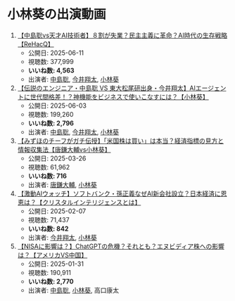 # 小林葵の出演動画

1.  [【中島聡vs天才AI技術者】８割が失業？民主主義に革命？AI時代の生存戦略【ReHacQ】](/rehacq_fan/ids/K7wOQ1dRNM4 "wikilink")
    -   公開日: 2025-06-11
    -   視聴数: 377,999
    -   **いいね数: 4,563**
    -   出演者: [中島聡](/rehacq_fan/people/中島聡 "wikilink"), [今井翔太](/rehacq_fan/people/今井翔太 "wikilink"), [小林葵](/rehacq_fan/people/小林葵 "wikilink")
1.  [【伝説のエンジニア・中島聡 VS 東大松尾研出身・今井翔太】AIエージェントに世代間格差！？神機能をビジネスで使いこなすには？【小林葵】](/rehacq_fan/ids/CGXmz2krw1k "wikilink")
    -   公開日: 2025-06-03
    -   視聴数: 199,260
    -   **いいね数: 2,796**
    -   出演者: [中島聡](/rehacq_fan/people/中島聡 "wikilink"), [今井翔太](/rehacq_fan/people/今井翔太 "wikilink"), [小林葵](/rehacq_fan/people/小林葵 "wikilink")
1.  [【みずほのチーフがガチ伝授】「米国株は買い」は本当？経済指標の見方と情報収集法【唐鎌大輔vs小林葵】](/rehacq_fan/ids/pwTCj0HBWFQ "wikilink")
    -   公開日: 2025-03-26
    -   視聴数: 61,962
    -   **いいね数: 716**
    -   出演者: [唐鎌大輔](/rehacq_fan/people/唐鎌大輔 "wikilink"), [小林葵](/rehacq_fan/people/小林葵 "wikilink")
1.  [【激動AIウォッチ】ソフトバンク・孫正義なぜAI新会社設立？日本経済に恩恵は？【クリスタルインテリジェンスとは】](/rehacq_fan/ids/Ly-i2VEtupY "wikilink")
    -   公開日: 2025-02-07
    -   視聴数: 71,437
    -   **いいね数: 842**
    -   出演者: [今井翔太](/rehacq_fan/people/今井翔太 "wikilink"), [小林葵](/rehacq_fan/people/小林葵 "wikilink")
1.  [【NISAに影響は？】ChatGPTの危機？それとも？エヌビディア株への影響は？【アメリカVS中国】](/rehacq_fan/ids/Cof-6Py1c3Q "wikilink")
    -   公開日: 2025-01-31
    -   視聴数: 190,911
    -   **いいね数: 2,770**
    -   出演者: [中島聡](/rehacq_fan/people/中島聡 "wikilink"), [小林葵](/rehacq_fan/people/小林葵 "wikilink"), 高口康太
